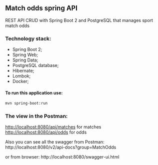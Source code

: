 ## Match odds spring API
REST API CRUD with Spring Boot 2 and PostgreSQL that manages sport match odds

### Technology stack:

* Spring Boot 2;
* Spring Web;
* Spring Data;
* PostgreSQL database;
* Hibernate;
* Lombok;
* Docker;

#### To run this application use:

```bash
mvn spring-boot:run
```

### The view in the Postman: 
[http://localhost:8080/api/matches](http://localhost:8080/api/matches) for matches
[http://localhost:8080/api/odds](http://localhost:8080/api/odds) for odds

Also you can see all the swagger from Postman:
http://localhost:8080/v2/api-docs?group=MatchOdds

or from browser:
http://localhost:8080/swagger-ui.html
